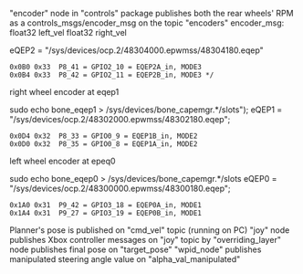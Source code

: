 "encoder" node in "controls" package publishes both the rear wheels' RPM as a controls_msgs/encoder_msg on the topic "encoders" encoder_msg: float32 left_vel
float32 right_vel

eQEP2 = "/sys/devices/ocp.2/48304000.epwmss/48304180.eqep"

	0x0B0 0x33  P8_41 = GPIO2_10 = EQEP2A_in, MODE3 
	0x0B4 0x33  P8_42 = GPIO2_11 = EQEP2B_in, MODE3 */
right wheel encoder at eqep1

sudo echo bone_eqep1 > /sys/devices/bone_capemgr.*/slots");
eQEP1 = "/sys/devices/ocp.2/48302000.epwmss/48302180.eqep";

	0x0D4 0x32  P8_33 = GPIO0_9 = EQEP1B_in, MODE2
	0x0D0 0x32  P8_35 = GPIO0_8 = EQEP1A_in, MODE2 
left wheel encoder at epeq0

sudo echo bone_eqep0 > /sys/devices/bone_capemgr.*/slots
eQEP0 = "/sys/devices/ocp.2/48300000.epwmss/48300180.eqep";

	0x1A0 0x31  P9_42 = GPIO3_18 = EQEP0A_in, MODE1        
	0x1A4 0x31  P9_27 = GPIO3_19 = EQEP0B_in, MODE1 

Planner's pose is published on "cmd_vel" topic  (running on PC)
"joy" node publishes Xbox controller messages on "joy" topic by
"overriding_layer" node publishes final pose on "target_pose"
"wpid_node" publishes manipulated steering angle value on "alpha_val_manipulated"

